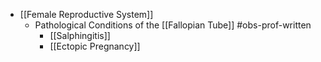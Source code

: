 - [[Female Reproductive System]]
	- Pathological Conditions of the [[Fallopian Tube]] #obs-prof-written
		- [[Salphingitis]]
		- [[Ectopic Pregnancy]]